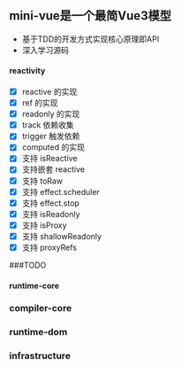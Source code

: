 <!--
 * @Author: Mocha
 * @Date: 2022-07-31 16:57:48
 * @LastEditors: Please set LastEditors
 * @LastEditTime: 2022-07-31 17:22:33
 * @Description: 
-->
## mini-vue是一个最简Vue3模型
- 基于TDD的开发方式实现核心原理即API
- 深入学习源码

#### reactivity

- [x] reactive 的实现
- [x] ref 的实现
- [x] readonly 的实现
- [x] track 依赖收集
- [x] trigger 触发依赖
- [x] computed 的实现
- [x] 支持 isReactive
- [x] 支持嵌套 reactive
- [x] 支持 toRaw
- [x] 支持 effect.scheduler
- [x] 支持 effect.stop
- [x] 支持 isReadonly
- [x] 支持 isProxy
- [x] 支持 shallowReadonly
- [x] 支持 proxyRefs

###TODO

#### runtime-core
### compiler-core
### runtime-dom
### infrastructure